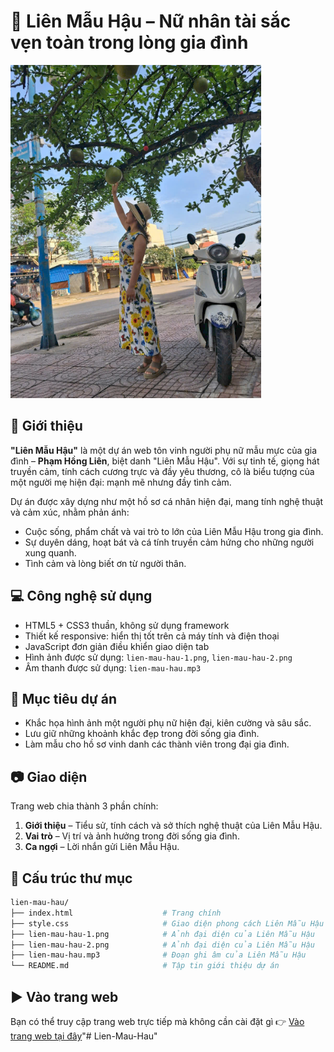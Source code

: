 # 👑 Liên Mẫu Hậu – Nữ nhân tài sắc vẹn toàn trong lòng gia đình

![Liên Mẫu Hậu](lien-mau-hau-2.png)

## 📌 Giới thiệu

**"Liên Mẫu Hậu"** là một dự án web tôn vinh người phụ nữ mẫu mực của gia đình – **Phạm Hồng Liên**, biệt danh "Liên Mẫu Hậu". Với sự tinh tế, giọng hát truyền cảm, tính cách cương trực và đầy yêu thương, cô là biểu tượng của một người mẹ hiện đại: mạnh mẽ nhưng đầy tình cảm.

Dự án được xây dựng như một hồ sơ cá nhân hiện đại, mang tính nghệ thuật và cảm xúc, nhằm phản ánh:
- Cuộc sống, phẩm chất và vai trò to lớn của Liên Mẫu Hậu trong gia đình.
- Sự duyên dáng, hoạt bát và cá tính truyền cảm hứng cho những người xung quanh.
- Tình cảm và lòng biết ơn từ người thân.

## 💻 Công nghệ sử dụng

- HTML5 + CSS3 thuần, không sử dụng framework
- Thiết kế responsive: hiển thị tốt trên cả máy tính và điện thoại
- JavaScript đơn giản điều khiển giao diện tab
- Hình ảnh được sử dụng: `lien-mau-hau-1.png`, `lien-mau-hau-2.png`
- Âm thanh được sử dụng: `lien-mau-hau.mp3`

## 🧠 Mục tiêu dự án

- Khắc họa hình ảnh một người phụ nữ hiện đại, kiên cường và sâu sắc.
- Lưu giữ những khoảnh khắc đẹp trong đời sống gia đình.
- Làm mẫu cho hồ sơ vinh danh các thành viên trong đại gia đình.

## 📷 Giao diện

Trang web chia thành 3 phần chính:

1. **Giới thiệu** – Tiểu sử, tính cách và sở thích nghệ thuật của Liên Mẫu Hậu.
2. **Vai trò** – Vị trí và ảnh hưởng trong đời sống gia đình.
3. **Ca ngợi** – Lời nhắn gửi Liên Mẫu Hậu.

## 📁 Cấu trúc thư mục

~~~bash
lien-mau-hau/
├── index.html                    # Trang chính
├── style.css                     # Giao diện phong cách Liên Mẫu Hậu
├── lien-mau-hau-1.png            # Ảnh đại diện của Liên Mẫu Hậu
├── lien-mau-hau-2.png            # Ảnh đại diện của Liên Mẫu Hậu
├── lien-mau-hau.mp3              # Đoạn ghi âm của Liên Mẫu Hậu
└── README.md                     # Tập tin giới thiệu dự án
~~~

## ▶️ Vào trang web

Bạn có thể truy cập trang web trực tiếp mà không cần cài đặt gì 👉 [Vào trang web tại đây](https://tri1407.github.io/Lien-Mau-Hau)"# Lien-Mau-Hau" 
